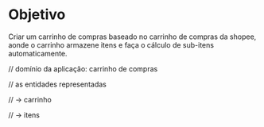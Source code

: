 # Objetivo

Criar um carrinho de compras baseado no carrinho de compras da shopee, aonde o carrinho armazene itens e faça o cálculo de sub-itens automaticamente.

// domínio da aplicação: carrinho de compras

// as entidades representadas

// -> carrinho

// -> itens